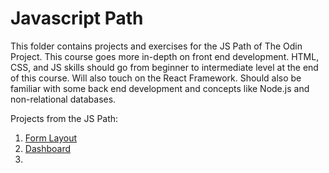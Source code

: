 # Javascript Path  

This folder contains projects and exercises for the JS Path of The Odin Project. This course goes more in-depth on front end development. HTML, CSS, and JS skills should go from beginner to intermediate level at the end of this course. Will also touch on the React Framework. Should also be familiar with some back end development and concepts like Node.js and non-relational databases.  

Projects from the JS Path:  
 1. [Form Layout](https://tjaung.github.io/Odin-Basic-Form-Layout/)
 2. [Dashboard](https://tjaung.github.io/TOP_Dashboard/)
 3. 

